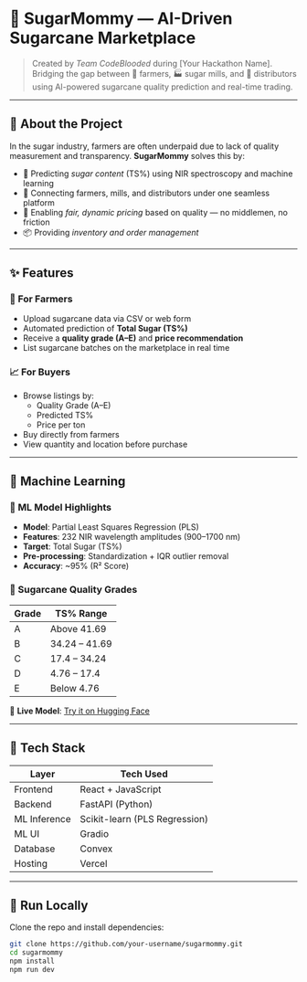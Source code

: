 # 🚀 SugarMommy — AI-Driven Sugarcane Marketplace

> Created by *Team CodeBlooded* during [Your Hackathon Name].  
> Bridging the gap between 🌾 farmers, 🏭 sugar mills, and 🚚 distributors using AI-powered sugarcane quality prediction and real-time trading.

---

## 🌟 About the Project

In the sugar industry, farmers are often underpaid due to lack of quality measurement and transparency. **SugarMommy** solves this by:

- 🤖 Predicting *sugar content* (TS%) using NIR spectroscopy and machine learning
- 🔗 Connecting farmers, mills, and distributors under one seamless platform
- 💸 Enabling *fair, dynamic pricing* based on quality — no middlemen, no friction
- 📦 Providing *inventory and order management*

---

## ✨ Features

### 🔬 For Farmers
- Upload sugarcane data via CSV or web form  
- Automated prediction of **Total Sugar (TS%)**  
- Receive a **quality grade (A–E)** and **price recommendation**  
- List sugarcane batches on the marketplace in real time  

### 📈 For Buyers
- Browse listings by:
  - Quality Grade (A–E)
  - Predicted TS%
  - Price per ton
- Buy directly from farmers  
- View quantity and location before purchase  

---

## 🤖 Machine Learning

### 🧠 ML Model Highlights
- **Model**: Partial Least Squares Regression (PLS)
- **Features**: 232 NIR wavelength amplitudes (900–1700 nm)
- **Target**: Total Sugar (TS%)  
- **Pre-processing**: Standardization + IQR outlier removal  
- **Accuracy**: ~95% (R² Score)

### 🎯 Sugarcane Quality Grades

| Grade | TS% Range        |
|-------|------------------|
| A     | Above 41.69      |
| B     | 34.24 – 41.69    |
| C     | 17.4 – 34.24     |
| D     | 4.76 – 17.4      |
| E     | Below 4.76       |

🔗 **Live Model**: [Try it on Hugging Face](https://huggingface.co/spaces/ChronoSpinner/SugarCane_Prediction_Model)

---

## 🧩 Tech Stack

| Layer       | Tech Used                     |
|-------------|-------------------------------|
| Frontend    | React + JavaScript            |
| Backend     | FastAPI (Python)              |
| ML Inference| Scikit-learn (PLS Regression) |
| ML UI       | Gradio                        |
| Database    | Convex                        |
| Hosting     | Vercel                        |

---

## 🧪 Run Locally

Clone the repo and install dependencies:

```bash
git clone https://github.com/your-username/sugarmommy.git
cd sugarmommy
npm install
npm run dev
```
